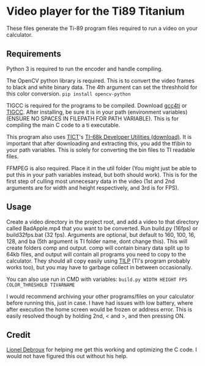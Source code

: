# Video player for the Ti89 Titanium

These files generate the Ti-89 program files required to run a video on your calculator.

## Requirements

Python 3 is required to run the encoder and handle compiling. 

The OpenCV python library is required. This is to convert the video frames to black and white binary data. The 4th argument can set the threshhold for this color conversion. 
`pip install opencv-python`

TIGCC is required for the programs to be compiled. Download [gcc4ti](https://github.com/debrouxl/gcc4ti) or [TIGCC](http://tigcc.ticalc.org/download.html).
After installing, be sure it is in your path (environment variables) (ENSURE NO SPACES IN FILEPATH FOR PATH VARIABLE). This is for compiling the main C code to a ti executable. 

This program also uses [TICT](http://tict.ticalc.org/)'s [TI-68k Developer Utilities (download)](http://tict.ticalc.org/downloads/tt140.tar.bz2). It is important that after downloading and extracting this, you add the tt\bin to your path variables. This is solely for converting the bin files to TI readable files. 

FFMPEG is also required. Place it in the util folder (You might just be able to put this in your path variables instead, but both should work). This is for the first step of culling most unnecesary data in the video (1st and 2nd arguments are for width and height respectively, and 3rd is for FPS).

## Usage

Create a video directory in the project root, and add a video to that directory called BadApple.mp4 that you want to be converted.
Run build.py (16fps) or build32fps.bat (32 fps). Arguments are optional, but default to 160, 100, 16, 128, and ba (5th argument is TI folder name, dont change this). This will create folders comp and output. comp will contain binary data split up to 64kb files, and output will contain all programs you need to copy to the calculator. They should all copy easily using [TILP](http://lpg.ticalc.org/prj_tilp/) (TI's program probably works too), but you may have to garbage collect in between occasionally.

You can also use run in CMD with variables:
`build.py WIDTH HEIGHT FPS COLOR_THRESHOLD TIVARNAME`

I would recommend archiving your other programs/files on your calculator before running this, just in case. I have had issues with low battery, where after execution the home screen would be frozen or address error. This is easily resolved though by holding 2nd, < and >, and then pressing ON. 

## Credit

[Lionel Debroux](https://github.com/debrouxl) for helping me get this working and optimizing the C code. I would not have figured this out without his help.
